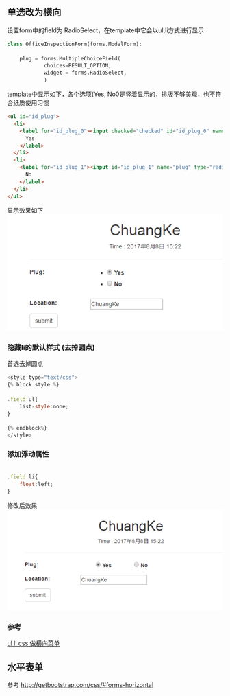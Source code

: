 

## 单选改为横向
设置form中的field为 RadioSelect，在template中它会以ul,li方式进行显示
``` python
class OfficeInspectionForm(forms.ModelForm):
      
    plug = forms.MultipleChoiceField(
            choices=RESULT_OPTION,
            widget = forms.RadioSelect,
            )
```
template中显示如下，各个选项(Yes, No0是竖着显示的，排版不够美观，也不符合纸质使用习惯
``` html
<ul id="id_plug">
  <li>
    <label for="id_plug_0"><input checked="checked" id="id_plug_0" name="plug" type="radio" value="yes"> 
      Yes
    </label>
  </li>
  <li>
    <label for="id_plug_1"><input id="id_plug_1" name="plug" type="radio" value="no"> 
      No
    </label>
  </li>
</ul>
```
显示效果如下
![inspection_radioselect_ul_li_raw](img/inspection_radioselect_ul_li_raw.png)



### 隐藏li的默认样式 (去掉圆点)
首选去掉圆点
``` javascript
<style type="text/css">
{% block style %}

.field ul{
	list-style:none;
}

{% endblock%}
</style>
```

### 添加浮动属性
``` javascript

.field li{
	float:left;
}

```
修改后效果
![inspection_radioselect_ul_li_after](img/inspection_radioselect_ul_li_after.png)

### 参考
[ul li css 做横向菜单](http://www.cnblogs.com/amylis_chen/archive/2011/09/24/2188398.html)

## 水平表单
参考 http://getbootstrap.com/css/#forms-horizontal




